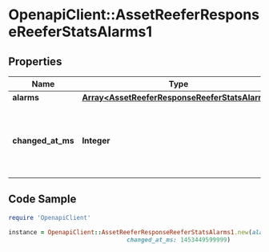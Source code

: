 # OpenapiClient::AssetReeferResponseReeferStatsAlarms1

## Properties
Name | Type | Description | Notes
------------ | ------------- | ------------- | -------------
**alarms** | [**Array&lt;AssetReeferResponseReeferStatsAlarms&gt;**](AssetReeferResponseReeferStatsAlarms.md) |  | [optional] 
**changed_at_ms** | **Integer** | Timestamp when the alarms were reported, in Unix milliseconds since epoch | [optional] 

## Code Sample

```ruby
require 'OpenapiClient'

instance = OpenapiClient::AssetReeferResponseReeferStatsAlarms1.new(alarms: null,
                                 changed_at_ms: 1453449599999)
```


